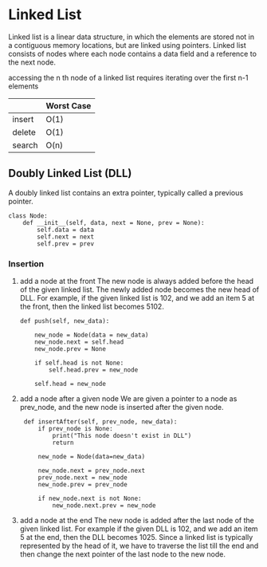 # Linked List
Linked list is a linear data structure, in which the elements are stored not in a contiguous memory locations, but are linked using pointers.
Linked list consists of nodes where each node contains a data field and a reference to the next node.


accessing the n th node of a linked list requires iterating over the first n-1 elements

|         | Worst Case | 
| ------- | ---------- | 
| insert  | O(1)       | 
| delete  | O(1)       |
| search  | O(n)       |

## Doubly Linked List (DLL)
A doubly linked list contains an extra pointer, typically called a previous pointer.
```
class Node:
    def __init__(self, data, next = None, prev = None):
        self.data = data
        self.next = next
        self.prev = prev
```

### Insertion
1. add a node at the front
   The new node is always added before the head of the given linked list. The newly added node becomes the new head of DLL. For example, if the given linked list is 102, and we add an item 5 at the front, then the linked list becomes 5102.
    ```
    def push(self, new_data):

        new_node = Node(data = new_data)
        new_node.next = self.head
        new_node.prev = None

        if self.head is not None:
            self.head.prev = new_node
        
        self.head = new_node
    ```

2. add a node after a given node
   We are given a pointer to a node as prev_node, and the new node is inserted after the given node.
   ```
    def insertAfter(self, prev_node, new_data):
        if prev_node is None:
            print("This node doesn't exist in DLL")
            return

        new_node = Node(data=new_data)

        new_node.next = prev_node.next
        prev_node.next = new_node
        new_node.prev = prev_node

        if new_node.next is not None:
            new_node.next.prev = new_node
   ```
3. add a node at the end
   The new node is added after the last node of the given linked list. For example if the given DLL is 102, and we add an item 5 at the end, then the DLL becomes 1025.
   Since a linked list is typically represented by the head of it, we have to traverse the list till the end and then change the next pointer of the last node to the new node.
   
